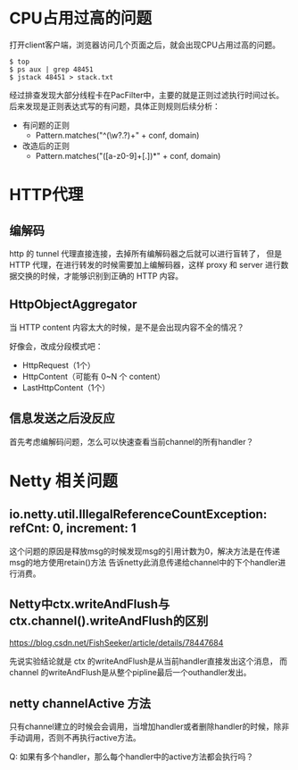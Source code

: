 # CPU占用过高的问题

打开client客户端，浏览器访问几个页面之后，就会出现CPU占用过高的问题。

```
$ top
$ ps aux | grep 48451
$ jstack 48451 > stack.txt
```

经过排查发现大部分线程卡在PacFilter中，主要的就是正则过滤执行时间过长。
后来发现是正则表达式写的有问题，具体正则规则后续分析：

* 有问题的正则
    - Pattern.matches("^(\\w?.?)+" + conf, domain)
* 改造后的正则
    - Pattern.matches("([a-z0-9]+[.])*" + conf, domain)


# HTTP代理

## 编解码

http 的 tunnel 代理直接连接，去掉所有编解码器之后就可以进行盲转了，
但是 HTTP 代理，在进行转发的时候需要加上编解码器，这样 proxy 和 server 
进行数据交换的时候，才能够识别到正确的 HTTP 内容。

## HttpObjectAggregator
当 HTTP content 内容太大的时候，是不是会出现内容不全的情况？

好像会，改成分段模式吧：

* HttpRequest（1个）
* HttpContent（可能有 0~N 个 content）
* LastHttpContent（1个）

## 信息发送之后没反应
首先考虑编解码问题，怎么可以快速查看当前channel的所有handler？


# Netty 相关问题

## io.netty.util.IllegalReferenceCountException: refCnt: 0, increment: 1

这个问题的原因是释放msg的时候发现msg的引用计数为0，解决方法是在传递msg的地方使用retain()方法
告诉netty此消息传递给channel中的下个handler进行消费。


## Netty中ctx.writeAndFlush与ctx.channel().writeAndFlush的区别
https://blog.csdn.net/FishSeeker/article/details/78447684

先说实验结论就是 ctx 的writeAndFlush是从当前handler直接发出这个消息，
而 channel 的writeAndFlush是从整个pipline最后一个outhandler发出。

## netty channelActive 方法
只有channel建立的时候会会调用，当增加handler或者删除handler的时候，除非手动调用，否则不再执行active方法。

Q: 如果有多个handler，那么每个handler中的active方法都会执行吗？




